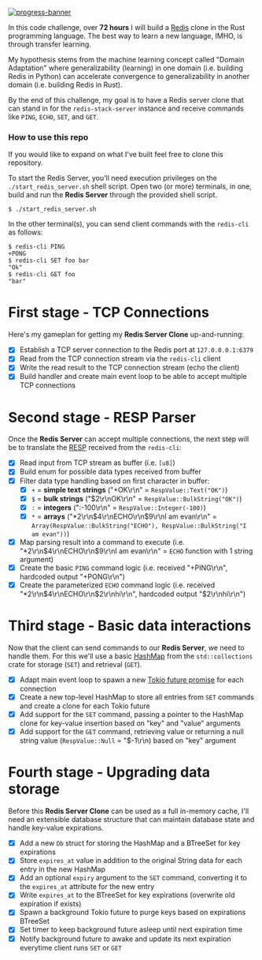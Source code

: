 [![progress-banner](https://backend.codecrafters.io/progress/redis/f196d1a1-22ec-4233-b95d-74a6a087cbc6)](https://app.codecrafters.io/users/codecrafters-bot?r=2qF)

In this code challenge, over **72 hours** I will build a [Redis](https://redis.io/) clone in the Rust programming language.
The best way to learn a new language, IMHO, is through transfer learning.

My hypothesis stems from the machine learning concept called "Domain Adaptation" where generalizability (learning) in one domain (i.e. building Redis in Python) can accelerate convergence to generalizability in another domain (i.e. building Redis in Rust).

By the end of this challenge, my goal is to have a Redis server clone that can stand in for the `redis-stack-server` instance and receive commands like `PING`, `ECHO`, `SET`, and `GET`.

### How to use this repo

If you would like to expand on what I've built feel free to clone this repository.

To start the Redis Server, you'll need execution privileges on the `./start_redis_server.sh` shell script.
Open two (or more) terminals, in one, build and run the **Redis Server** through the provided shell script.

```console
$ ./start_redis_server.sh
```

In the other terminal(s), you can send client commands with the `redis-cli` as follows:

```
$ redis-cli PING
+PONG
$ redis-cli SET foo bar
"Ok"
$ redis-cli GET foo
"bar"
```

# First stage - TCP Connections
Here's my gameplan for getting my **Redis Server Clone** up-and-running:

- [x] Establish a TCP server connection to the Redis port at `127.0.0.0.1:6379`
- [x] Read from the TCP connection stream via the `redis-cli` client
- [x] Write the read result to the TCP connection stream (echo the client)
- [x] Build handler and create main event loop to be able to accept multiple TCP connections

# Second stage - RESP Parser
Once the **Redis Server** can accept multiple connections, the next step will be to translate the [RESP](https://redis.io/docs/latest/develop/reference/protocol-spec/) received from the `redis-cli`:

- [x] Read input from TCP stream as buffer (i.e. `[u8]`)
- [x] Build enum for possible data types received from buffer
- [x] Filter data type handling based on first character in buffer:
   - [x] `+` = **simple text strings** ("+OK\r\n" = `RespValue::Text("OK")`)
   - [x] `$` = **bulk strings** ("$2\r\nOK\r\n" = `RespValue::BulkString("OK")`)
   - [x] `:` = **integers** (":-100\r\n" = `RespValue::Integer(-100)`)
   - [x] `*` = **arrays** ("*2\r\n$4\r\nECHO\r\n$9\r\nI am evan\r\n" = `Array(RespValue::BulkString("ECHO"), RespValue::BulkString("I am evan"))`)
- [x] Map parsing result into a command to execute (i.e. "*2\r\n$4\r\nECHO\r\n$9\r\nI am evan\r\n" = `ECHO` function with 1 string argument)
- [x] Create the basic `PING` command logic (i.e. received "+PING\r\n", hardcoded output "+PONG\r\n")
- [x] Create the parameterized `ECHO` command logic (i.e. received "*2\r\n$4\r\nECHO\r\n$2\r\nhi\r\n", hardcoded output "$2\r\nhi\r\n")

# Third stage - Basic data interactions
Now that the client can send commands to our **Redis Server**, we need to handle them. For this we'll use a basic [HashMap](https://doc.rust-lang.org/stable/std/collections/struct.HashMap.html) from the `std::collections` crate for storage (`SET`) and retrieval (`GET`).

- [x] Adapt main event loop to spawn a new [Tokio future promise](https://tokio.rs/) for each connection
- [x] Create a new top-level HashMap to store all entries from `SET` commands and create a clone for each Tokio future
- [x] Add support for the `SET` command, passing a pointer to the HashMap clone for key-value insertion based on "key" and "value" arguments
- [x] Add support for the `GET` command, retrieving value or returning a null string value (`RespValue::Null` = "$-1\r\n) based on "key" argument

# Fourth stage - Upgrading data storage
Before this **Redis Server Clone** can be used as a full in-memory cache, I'll need an extensible database structure that can maintain database state and handle key-value expirations.

- [x] Add a new `Db` struct for storing the HashMap and a BTreeSet for key expirations
- [x] Store `expires_at` value in addition to the original String data for each entry in the new HashMap
- [x] Add an optional `expiry` argument to the `SET` command, converting it to the `expires_at` attribute for the new entry
- [x] Write `expires_at` to the BTreeSet for key expirations (overwrite old expiration if exists)
- [x] Spawn a background Tokio future to purge keys based on expirations BTreeSet
- [x] Set timer to keep background future asleep until next expiration time
- [x] Notify background future to awake and update its next expiration everytime client runs `SET` or `GET`